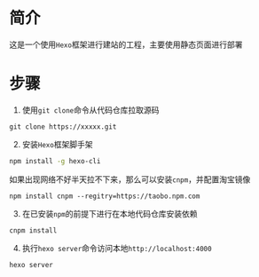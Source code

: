 # 简介
这是一个使用`Hexo`框架进行建站的工程，主要使用静态页面进行部署
# 步骤
1. 使用`git clone`命令从代码仓库拉取源码
```shell
git clone https://xxxxx.git
```

2. 安装`Hexo`框架脚手架
```bash
npm install -g hexo-cli
```
如果出现网络不好半天拉不下来，那么可以安装`cnpm`，并配置淘宝镜像
```shell
npm install cnpm --regitry=https://taobo.npm.com
```

3. 在已安装`npm`的前提下进行在本地代码仓库安装依赖
```shell
cnpm install
```

4. 执行`hexo server`命令访问本地`http://localhost:4000`
```bash
hexo server
```
